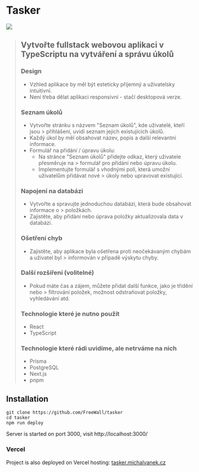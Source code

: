 # Tasker

[![](https://img.shields.io/github/deployments/FreeWall/tasker/Production?logo=vercel&label=vercel)](https://tasker.michalvanek.cz/)

> ## Vytvořte fullstack webovou aplikaci v TypeScriptu na vytváření a správu úkolů
> ### Design
> - Vzhled aplikace by měl být esteticky příjemný a uživatelsky intuitivní.
> - Není třeba dělat aplikaci responsivní - stačí desktopová verze.
> ### Seznam úkolů
> - Vytvořte stránku s názvem "Seznam úkolů", kde uživatelé, kteří jsou > přihlášení, uvidí seznam jejich existujících úkolů.
> - Každý úkol by měl obsahovat název, popis a další relevantní informace.
> - Formulář na přidání / úpravu úkolu:
>   - Na stránce "Seznam úkolů" přidejte odkaz, který uživatele přesměruje na > formulář pro přidání nebo úpravu úkolu.
>   - Implementujte formulář s vhodnými poli, která umožní uživatelům přidávat nové > úkoly nebo upravovat existující.
> ### Napojení na databázi
> - Vytvořte a spravujte jednoduchou databázi, která bude obsahovat informace o > položkách.
> - Zajistěte, aby přidání nebo úprava položky aktualizovala data v databázi.
> ### Ošetření chyb
> - Zajistěte, aby aplikace byla ošetřena proti neočekávaným chybám a uživatel byl > informován v případě výskytu chyby.
> ### Další rozšíření (volitelné)
> - Pokud máte čas a zájem, můžete přidat další funkce, jako je třídění nebo > filtrování položek, možnost odstraňovat položky, vyhledávání atd.
> ### Technologie které je nutno použít
> - React
> - TypeScript
> ### Technologie které rádi uvidíme, ale netrváme na nich
> - Prisma
> - PostgreSQL
> - Next.js
> - pnpm

## Installation

```shell
git clone https://github.com/FreeWall/tasker
cd tasker
npm run deploy
```

Server is started on port 3000, visit http://localhost:3000/

### Vercel

Project is also deployed on Vercel hosting: [tasker.michalvanek.cz](https://tasker.michalvanek.cz/)
